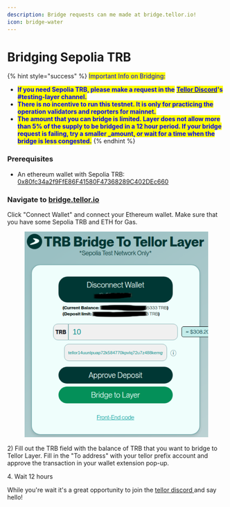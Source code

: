 ```yaml
---
description: Bridge requests can me made at bridge.tellor.io!
icon: bridge-water
---
```


# Bridging Sepolia TRB

{% hint style="success" %}
<mark style="color:blue;">Important Info on Bridging:</mark>

* <mark style="color:blue;">**If you need Sepolia TRB, please make a request in the**</mark> [<mark style="color:blue;">**Tellor Discord**</mark>](https://discord.gg/kaMenz4ZVw)<mark style="color:blue;">**'s #testing-layer channel.**</mark>
* <mark style="color:blue;">**There is no incentive to run this testnet. It is only for practicing the operation validators and reporters for mainnet.**</mark>
* <mark style="color:blue;">**The amount that you can bridge is limited. Layer does not allow more than 5% of the supply to be bridged in a 12 hour period. If your bridge request is failing, try a smaller  \_amount, or wait for a time when the bridge is less congested.**</mark>
{% endhint %}

### Prerequisites

* An ethereum wallet with Sepolia TRB: [0x80fc34a2f9FfE86F41580F47368289C402DEc660](https://sepolia.etherscan.io/address/0x80fc34a2f9FfE86F41580F47368289C402DEc660)

### Navigate to [bridge.tellor.io](https://bridge.tellor.io/)

Click "Connect Wallet" and connect your Ethereum wallet. Make sure that you have some Sepolia TRB and ETH for Gas.&#x20;

<figure><img src="../../.gitbook/assets/Screenshot From 2025-05-02 11-57-51.png" alt=""><figcaption></figcaption></figure>

2\) Fill out the TRB field with the balance of TRB that you want to bridge to Tellor Layer. Fill in the "To address" with your tellor prefix account and approve the transaction in your wallet extension pop-up.

4\. Wait 12 hours

While you're wait it's a great opportunity to join the [tellor discord ](https://discord.gg/tellor)and say hello!
